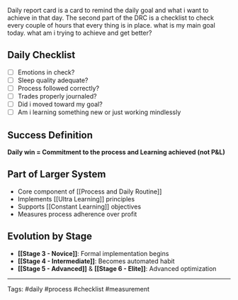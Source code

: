 Daily report card is a card to remind the daily goal and what i want to achieve in that day.
The second part of the DRC is a checklist to check every couple of hours that every thing is in place.
what is my main goal today. what am i trying to achieve and get better?

## Daily Checklist
- [ ] Emotions in check?
- [ ] Sleep quality adequate?
- [ ] Process followed correctly?
- [ ] Trades properly journaled?
- [ ] Did i moved toward my goal?
- [ ] Am i learning something new or just working mindlessly 

## Success Definition
**Daily win = Commitment to the process and Learning achieved (not P&L)**


## Part of Larger System
- Core component of [[Process and Daily Routine]]
- Implements [[Ultra Learning]] principles
- Supports [[Constant Learning]] objectives
- Measures process adherence over profit

## Evolution by Stage
- **[[Stage 3 - Novice]]**: Formal implementation begins
- **[[Stage 4 - Intermediate]]**: Becomes automated habit
- **[[Stage 5 - Advanced]]** & **[[Stage 6 - Elite]]**: Advanced optimization



--- 
Tags: #daily #process #checklist #measurement